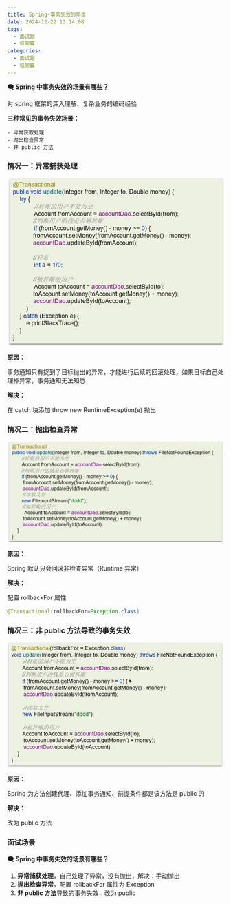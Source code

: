 ```yaml
---
title: Spring-事务失效的场景
date: 2024-12-22 13:14:08
tags:
  - 面试题
  - 框架篇
categories:
  - 面试题
  - 框架篇
---
```


**🗨️** **Spring 中事务失效的场景有哪些？**

对 spring 框架的深入理解、复杂业务的编码经验

**三种常见的事务失效场景：**

    - 异常获取处理
    - 抛出检查异常
    - 非 public 方法



### 情况一：异常捕获处理
![](../../../images/面试题/框架篇/image_41cce40b-bd79-4d68-b445-92220ffb1c89.png)

**原因：**

事务通知只有捉到了目标抛出的异常，才能进行后续的回滚处理，如果目标自己处理掉异常，事务通知无法知悉

**解决：**

在 catch 块添加 throw new RuntimeException(e) 抛出

### 情况二：抛出检查异常
![](../../../images/面试题/框架篇/image_89e6f8d4-c046-4c8a-bef4-f53c58b684a4.png)

**原因：**

Spring 默认只会回滚非检查异常（Runtime 异常）

**解决：**

配置 rollbackFor 属性

```java
@Transactional(rollbackFor=Exception.class)
```

### 情况三：非 public 方法导致的事务失效
![](../../../images/面试题/框架篇/image_a1584b14-7e22-4805-a88f-b7b16d41836f.png)

**原因：**

Spring 为方法创建代理、添加事务通知、前提条件都是该方法是 public 的

**解决：**

改为 public 方法





### 面试场景
**🗨️** **Spring 中事务失效的场景有哪些？**

1. **异常捕获处理**，自己处理了异常，没有抛出，解决：手动抛出
2. **抛出检查异常**，配置 rollbackFor 属性为 Exception
3. **非 public 方法**导致的事务失效，改为 public

